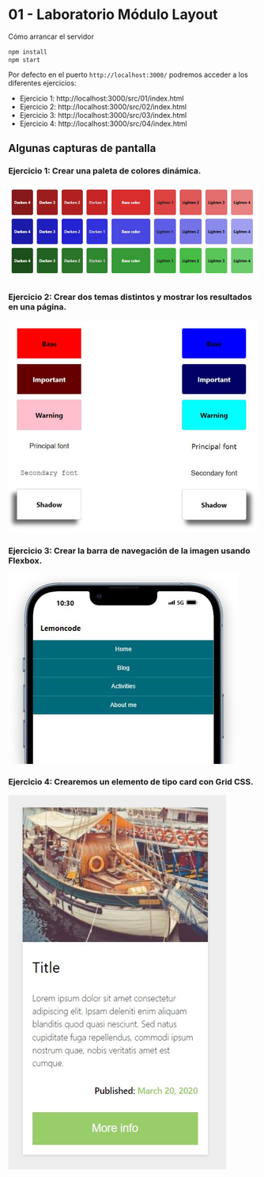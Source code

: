 # 01 - Laboratorio Módulo Layout

Cómo arrancar el servidor
````
npm install
npm start
````
Por defecto en el puerto ``http://localhost:3000/`` podremos acceder a los diferentes ejercicios:
- Ejercicio 1: http://localhost:3000/src/01/index.html
- Ejercicio 2: http://localhost:3000/src/02/index.html
- Ejercicio 3: http://localhost:3000/src/03/index.html
- Ejercicio 4: http://localhost:3000/src/04/index.html

## Algunas capturas de pantalla
### Ejercicio 1: Crear una paleta de colores dinámica.
![Screen Ejercicio 01](src/public/readme/01.JPG)

### Ejercicio 2: Crear dos temas distintos y mostrar los resultados en una página.
![Screen Ejercicio 01](src/public/readme/02.JPG)

### Ejercicio 3: Crear la barra de navegación de la imagen usando Flexbox.
![Screen Ejercicio 01](src/public/readme/03.JPG)

### Ejercicio 4: Crearemos un elemento de tipo card con Grid CSS.
![Screen Ejercicio 01](src/public/readme/04.JPG)